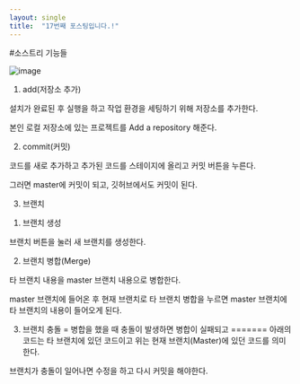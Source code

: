 ```yaml
---
layout: single
title:  "17번째 포스팅입니다.!"
---
```

#소스트리 기능들

![image](https://github.com/KimSang-Ui/KimSang-Ui.github.io/assets/155289035/c23b8d78-c5da-4c83-a03f-750cb9b55af9)

1. add(저장소 추가)


설치가 완료된 후 실행을 하고 작업 환경을 세팅하기 위해 저장소를 추가한다.

본인 로컬 저장소에 있는 프로젝트를 Add a repository 해준다.

2. commit(커밋)

코드를 새로 추가하고 추가된 코드를 스테이지에 올리고 커밋 버튼을 누른다.

그러면 master에 커밋이 되고, 깃허브에서도 커밋이 된다.

3. 브랜치

1) 브랜치 생성

브랜치 버튼을 눌러 새 브랜치를 생성한다.

2) 브랜치 병합(Merge)

타 브랜치 내용을 master 브랜치 내용으로 병합한다.

master 브랜치에 들어온 후 현재 브랜치로 타 브랜치 병합을 누르면 master 브랜치에 타 브랜치의 내용이 들어오게 된다.

3) 브랜치 충돌
=
병합을 했을 때 충돌이 발생하면 병합이 실패되고 ======= 아래의 코드는 타 브랜치에 있던 코드이고 위는 현재 브랜치(Master)에 있던 코드를 의미한다.

브랜치가 충돌이 일어나면 수정을 하고 다시 커밋을 해야한다.
